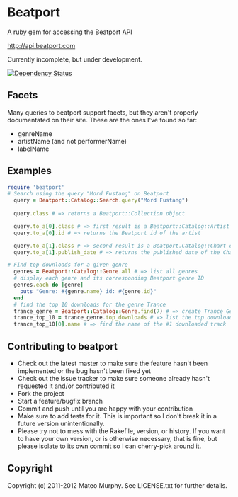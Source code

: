 # Beatport

A ruby gem for accessing the Beatport API

http://api.beatport.com

Currently incomplete, but under development. 

[![Dependency Status](https://gemnasium.com/mateomurphy/beatport.png)](https://gemnasium.com/mateomurphy/beatport)

## Facets

Many queries to beatport support facets, but they aren't properly documentated on their site. These are the ones I've found so far:

* genreName
* artistName (and not performerName)
* labelName

## Examples

```ruby
require 'beatport'
# Search using the query "Mord Fustang" on Beatport
  query = Beatport::Catalog::Search.query("Mord Fustang")
  
  query.class # => returns a Beatport::Collection object

  query.to_a[0].class # => first result is a Beatport::Catalog::Artist object
  query.to_a[0].id # => returns the Beatport id of the artist

  query.to_a[1].class # => second result is a Beatport.Catalog::Chart object
  query.to_a[1].publish_date # => returns the published date of the Chart

# Find top downloads for a given genre
  genres = Beatport::Catalog::Genre.all # => list all genres
  # display each genre and its corresponding Beatport genre ID
  genres.each do |genre|
    puts "Genre: #{genre.name} id: #{genre.id}"
  end
  # find the top 10 downloads for the genre Trance
  trance_genre = Beatport::Catalog::Genre.find(7) # => create Trance Genre object
  trance_top_10 = trance_genre.top_downloads # => list the top downloads for the Trance genre
  trance_top_10[0].name # => find the name of the #1 downloaded track
```

## Contributing to beatport
 
* Check out the latest master to make sure the feature hasn't been implemented or the bug hasn't been fixed yet
* Check out the issue tracker to make sure someone already hasn't requested it and/or contributed it
* Fork the project
* Start a feature/bugfix branch
* Commit and push until you are happy with your contribution
* Make sure to add tests for it. This is important so I don't break it in a future version unintentionally.
* Please try not to mess with the Rakefile, version, or history. If you want to have your own version, or is otherwise necessary, that is fine, but please isolate to its own commit so I can cherry-pick around it.

## Copyright

Copyright (c) 2011-2012 Mateo Murphy. See LICENSE.txt for
further details.

